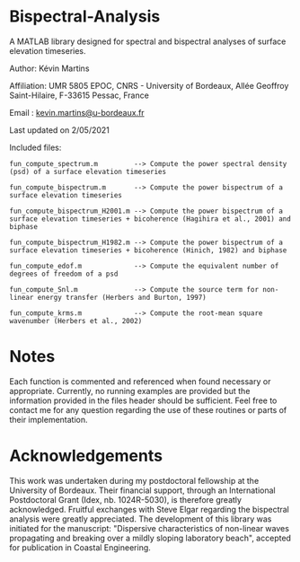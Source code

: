 # Bispectral-Analysis
A MATLAB library designed for spectral and bispectral analyses of surface elevation timeseries.

Author: Kévin Martins

Affiliation: UMR 5805 EPOC, CNRS - University of Bordeaux, Allée Geoffroy Saint-Hilaire, F-33615 Pessac, France

Email : kevin.martins@u-bordeaux.fr

Last updated on 2/05/2021

Included files:

    fun_compute_spectrum.m         --> Compute the power spectral density (psd) of a surface elevation timeseries

    fun_compute_bispectrum.m       --> Compute the power bispectrum of a surface elevation timeseries

    fun_compute_bispectrum_H2001.m --> Compute the power bispectrum of a surface elevation timeseries + bicoherence (Hagihira et al., 2001) and biphase

    fun_compute_bispectrum_H1982.m --> Compute the power bispectrum of a surface elevation timeseries + bicoherence (Hinich, 1982) and biphase

    fun_compute_edof.m             --> Compute the equivalent number of degrees of freedom of a psd

    fun_compute_Snl.m              --> Compute the source term for non-linear energy transfer (Herbers and Burton, 1997)
    
    fun_compute_krms.m             --> Compute the root-mean square wavenumber (Herbers et al., 2002)
    
# Notes
Each function is commented and referenced when found necessary or appropriate. Currently, no running examples are provided but the information provided in the files header should be sufficient. Feel free to contact me for any question regarding the use of these routines or parts of their implementation.

# Acknowledgements
This work was undertaken during my postdoctoral fellowship at the University of Bordeaux. Their financial support, through an International Postdoctoral Grant (Idex, nb. 1024R-5030), is therefore greatly acknowledged. Fruitful exchanges with Steve Elgar regarding the bispectral analysis were greatly appreciated. The development of this library was initiated for the manuscript: "Dispersive characteristics of non-linear waves propagating and breaking over a mildly sloping laboratory beach", accepted for publication in Coastal Engineering.
